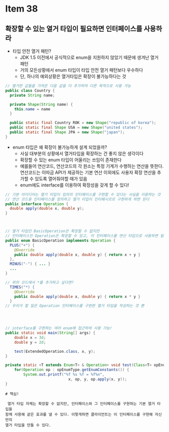 # Item 38
## 확장할 수 있는 열거 타입이 필요하면 인터페이스를 사용하라

- 타입 안전 열거 패턴?
  - JDK 1.5 이전에서 공식적으로 enum을 지원하지 않았기 때문에 생겨난 열거 패턴
  - 거의 모든상황에서 enum 타입이 타입 안전 열거 패턴보다 우수하다
  - 단, 하나의 예외상황은 열거타입은 확장이 불가능하다는 것


```java
// 열거한 값들을 가져온 다음 값을 더 추가하여 다른 목적으로 사용 가능
public class Country {
  private String name;

  private Shape(String name) {
    this.name = name
  }

  public static final Country ROK = new Shape("republic of korea");
  public static final Shape USA = new Shape("united states");
  public static final Shape JPA = new Shape("japan");
}
```

- enum 타입은 왜 확장이 불가능하게 설계 되었을까?
  - 사실 대부분의 상황에서 열거타입을 확장하는 건 좋지 않은 생각이다
  - 확장할 수 있는 enum 타입이 어울리는 쓰임이 존재한다
  - 예를들어 연산코드, 연산코드의 각 원소는 특정 기계가 수행하는 연산을 뜻한다. 연산코드는 이따금 API가 제공하는 기본 연산 이외에도 사용자 확장 연산을 추가할 수 있도록 열어줘야할 때가 있음
  - enum에도 interface를 이용하여 확장성을 갖게 할 수 있다!

```java
// 기본 아이디어는 열거 타입이 임의의 인터페이스를 구현할 수 있다는 사실을 이용하는 것
// 연산 코드용 인터페이스를 정의하고 열거 타입이 인터페시르르 구현하게 하면 된다
public interface Operation {
  double apply(double x, double y);
}



// 열거 타입인 BasicOperation은 확장할 수 없지만
// 인터페이스인 Operation은 확장할 수 있고, 이 인터페이스를 연산 타입으로 사용하면 됨
public enum BasicOperation implements Operation {
  PLUS("+") {
    @Override
    public double apply(double x, double y) { return x + y }
  },
  MINUS("-") { ... }
  ...
}

// 위의 코드에서 *를 추가하고 싶다면?
  TIMES("*) {
    @Override
    public double apply(double x, double y) { return x * y }
  }
// 우리가 할 일은 Operation 인터페이스를 구현한 열거 타입을 작성하는 것 뿐




// interface를 구현하는 여러 enum에 접근하여 사용 가능!
public static void main(String[] args) {
    double x = 3d;
    double y = 2d;

    test(ExtendedOperation.class, x, y);
}

private static <T extends Enum<T> & Operation> void test(Class<T> opEnumType, double x, double y) {
    for(Operation op : opEnumType.getEnumConstants()) {
        System.out.printf("%f %s %f = %f%n",
                            x, op, y, op.apply(x, y));
}
```
  


```
# 핵심!

 열거 타입 자체는 확장할 수 없지만, 인터페이스와 그 인터페이스를 구현하는 기본 열거 타입을
함께 사용해 같은 효과를 낼 수 있다. 이렇게하면 클라이언트는 이 인터페이스를 구현해 자신만의
열거 타입을 만들 수 있다.
```
